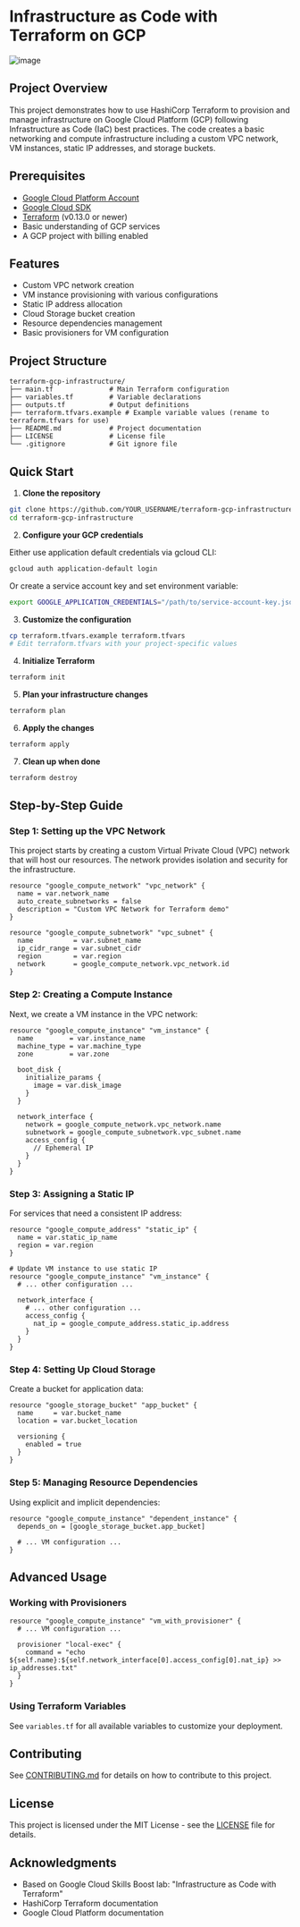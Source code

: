 # Infrastructure as Code with Terraform on GCP

![image](https://github.com/user-attachments/assets/c72742a7-7fe0-4241-b63a-c8f60d8443c7)


## Project Overview

This project demonstrates how to use HashiCorp Terraform to provision and manage infrastructure on Google Cloud Platform (GCP) following Infrastructure as Code (IaC) best practices. The code creates a basic networking and compute infrastructure including a custom VPC network, VM instances, static IP addresses, and storage buckets.

## Prerequisites

- [Google Cloud Platform Account](https://cloud.google.com)
- [Google Cloud SDK](https://cloud.google.com/sdk/docs/install)
- [Terraform](https://www.terraform.io/downloads.html) (v0.13.0 or newer)
- Basic understanding of GCP services
- A GCP project with billing enabled

## Features

- Custom VPC network creation
- VM instance provisioning with various configurations
- Static IP address allocation
- Cloud Storage bucket creation
- Resource dependencies management
- Basic provisioners for VM configuration

## Project Structure

```
terraform-gcp-infrastructure/
├── main.tf              # Main Terraform configuration
├── variables.tf         # Variable declarations
├── outputs.tf           # Output definitions
├── terraform.tfvars.example # Example variable values (rename to terraform.tfvars for use)
├── README.md            # Project documentation
├── LICENSE              # License file
└── .gitignore           # Git ignore file
```

## Quick Start

1. **Clone the repository**

```bash
git clone https://github.com/YOUR_USERNAME/terraform-gcp-infrastructure.git
cd terraform-gcp-infrastructure
```

2. **Configure your GCP credentials**

Either use application default credentials via gcloud CLI:

```bash
gcloud auth application-default login
```

Or create a service account key and set environment variable:

```bash
export GOOGLE_APPLICATION_CREDENTIALS="/path/to/service-account-key.json"
```

3. **Customize the configuration**

```bash
cp terraform.tfvars.example terraform.tfvars
# Edit terraform.tfvars with your project-specific values
```

4. **Initialize Terraform**

```bash
terraform init
```

5. **Plan your infrastructure changes**

```bash
terraform plan
```

6. **Apply the changes**

```bash
terraform apply
```

7. **Clean up when done**

```bash
terraform destroy
```

## Step-by-Step Guide

### Step 1: Setting up the VPC Network

This project starts by creating a custom Virtual Private Cloud (VPC) network that will host our resources. The network provides isolation and security for the infrastructure.

```hcl
resource "google_compute_network" "vpc_network" {
  name = var.network_name
  auto_create_subnetworks = false
  description = "Custom VPC Network for Terraform demo"
}

resource "google_compute_subnetwork" "vpc_subnet" {
  name          = var.subnet_name
  ip_cidr_range = var.subnet_cidr
  region        = var.region
  network       = google_compute_network.vpc_network.id
}
```

### Step 2: Creating a Compute Instance

Next, we create a VM instance in the VPC network:

```hcl
resource "google_compute_instance" "vm_instance" {
  name         = var.instance_name
  machine_type = var.machine_type
  zone         = var.zone
  
  boot_disk {
    initialize_params {
      image = var.disk_image
    }
  }

  network_interface {
    network = google_compute_network.vpc_network.name
    subnetwork = google_compute_subnetwork.vpc_subnet.name
    access_config {
      // Ephemeral IP
    }
  }
}
```

### Step 3: Assigning a Static IP

For services that need a consistent IP address:

```hcl
resource "google_compute_address" "static_ip" {
  name = var.static_ip_name
  region = var.region
}

# Update VM instance to use static IP
resource "google_compute_instance" "vm_instance" {
  # ... other configuration ...
  
  network_interface {
    # ... other configuration ...
    access_config {
      nat_ip = google_compute_address.static_ip.address
    }
  }
}
```

### Step 4: Setting Up Cloud Storage

Create a bucket for application data:

```hcl
resource "google_storage_bucket" "app_bucket" {
  name     = var.bucket_name
  location = var.bucket_location
  
  versioning {
    enabled = true
  }
}
```

### Step 5: Managing Resource Dependencies

Using explicit and implicit dependencies:

```hcl
resource "google_compute_instance" "dependent_instance" {
  depends_on = [google_storage_bucket.app_bucket]
  
  # ... VM configuration ...
}
```

## Advanced Usage

### Working with Provisioners

```hcl
resource "google_compute_instance" "vm_with_provisioner" {
  # ... VM configuration ...
  
  provisioner "local-exec" {
    command = "echo ${self.name}:${self.network_interface[0].access_config[0].nat_ip} >> ip_addresses.txt"
  }
}
```

### Using Terraform Variables

See `variables.tf` for all available variables to customize your deployment.

## Contributing

See [CONTRIBUTING.md](CONTRIBUTING.md) for details on how to contribute to this project.

## License

This project is licensed under the MIT License - see the [LICENSE](LICENSE) file for details.

## Acknowledgments

- Based on Google Cloud Skills Boost lab: "Infrastructure as Code with Terraform"
- HashiCorp Terraform documentation
- Google Cloud Platform documentation
